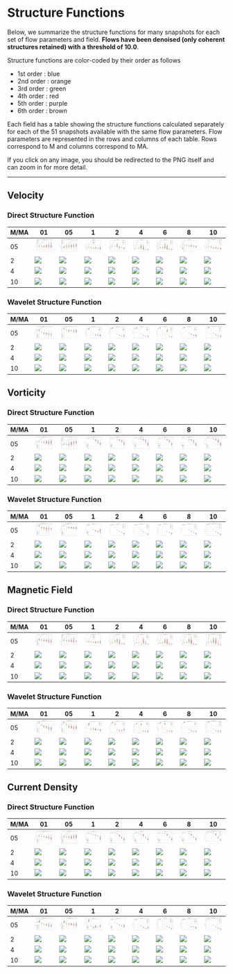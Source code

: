 # Structure Functions

Below, we summarize the structure functions for many snapshots for each set of flow parameters and field.
**Flows have been denoised (only coherent structures retained) with a threshold of 10.0**.

Structure functions are color-coded by their order as follows

  * 1st order : blue
  * 2nd order : orange
  * 3rd order : green
  * 4th order : red
  * 5th order : purple
  * 6th order : brown

Each field has a table showing the structure functions calculated separately for each of the 51 snapshots available with the same flow parameters.
Flow parameters are represented in the rows and columns of each table.
Rows correspond to M and columns correspond to MA.

If you click on any image, you should be redirected to the PNG itself and can zoom in for more detail.

---

## Velocity

### Direct Structure Function

|M/MA| 01 | 05 | 1 | 2 | 4 | 6 | 8 | 10 |
|----|----|----|---|---|---|---|---|----|
| 05 |<img src="M05MA01/w4t-plot-structure-function-ansatz-violin-008_M05MA01_avrg_vel_dsf_denoise-10d00.png">|<img src="M05MA05/w4t-plot-structure-function-ansatz-violin-008_M05MA05_avrg_vel_dsf_denoise-10d00.png">|<img src="M05MA1/w4t-plot-structure-function-ansatz-violin-008_M05MA1_avrg_vel_dsf_denoise-10d00.png">|<img src="M05MA2/w4t-plot-structure-function-ansatz-violin-008_M05MA2_avrg_vel_dsf_denoise-10d00.png">|<img src="M05MA4/w4t-plot-structure-function-ansatz-violin-008_M05MA4_avrg_vel_dsf_denoise-10d00.png">|<img src="M05MA6/w4t-plot-structure-function-ansatz-violin-008_M05MA6_avrg_vel_dsf_denoise-10d00.png">|<img src="M05MA8/w4t-plot-structure-function-ansatz-violin-008_M05MA8_avrg_vel_dsf_denoise-10d00.png">|<img src="M05MA10/w4t-plot-structure-function-ansatz-violin-008_M05MA10_avrg_vel_dsf_denoise-10d00.png">|
| 2  |<img src="M2MA01/w4t-plot-structure-function-ansatz-violin-008_M2MA01_avrg_vel_dsf_denoise-10d00.png">|<img src="M2MA05/w4t-plot-structure-function-ansatz-violin-008_M2MA05_avrg_vel_dsf_denoise-10d00.png">|<img src="M2MA1/w4t-plot-structure-function-ansatz-violin-008_M2MA1_avrg_vel_dsf_denoise-10d00.png">|<img src="M2MA2/w4t-plot-structure-function-ansatz-violin-008_M2MA2_avrg_vel_dsf_denoise-10d00.png">|<img src="M2MA4/w4t-plot-structure-function-ansatz-violin-008_M2MA4_avrg_vel_dsf_denoise-10d00.png">|<img src="M2MA6/w4t-plot-structure-function-ansatz-violin-008_M2MA6_avrg_vel_dsf_denoise-10d00.png">|<img src="M2MA8/w4t-plot-structure-function-ansatz-violin-008_M2MA8_avrg_vel_dsf_denoise-10d00.png">|<img src="M2MA10/w4t-plot-structure-function-ansatz-violin-008_M2MA10_avrg_vel_dsf_denoise-10d00.png">|
| 4  |<img src="M4MA01/w4t-plot-structure-function-ansatz-violin-008_M4MA01_avrg_vel_dsf_denoise-10d00.png">|<img src="M4MA05/w4t-plot-structure-function-ansatz-violin-008_M4MA05_avrg_vel_dsf_denoise-10d00.png">|<img src="M4MA1/w4t-plot-structure-function-ansatz-violin-008_M4MA1_avrg_vel_dsf_denoise-10d00.png">|<img src="M4MA2/w4t-plot-structure-function-ansatz-violin-008_M4MA2_avrg_vel_dsf_denoise-10d00.png">|<img src="M4MA4/w4t-plot-structure-function-ansatz-violin-008_M4MA4_avrg_vel_dsf_denoise-10d00.png">|<img src="M4MA6/w4t-plot-structure-function-ansatz-violin-008_M4MA6_avrg_vel_dsf_denoise-10d00.png">|<img src="M4MA8/w4t-plot-structure-function-ansatz-violin-008_M4MA8_avrg_vel_dsf_denoise-10d00.png">|<img src="M4MA10/w4t-plot-structure-function-ansatz-violin-008_M4MA10_avrg_vel_dsf_denoise-10d00.png">|
| 10 |<img src="M10MA01/w4t-plot-structure-function-ansatz-violin-008_M10MA01_avrg_vel_dsf_denoise-10d00.png">|<img src="M10MA05/w4t-plot-structure-function-ansatz-violin-008_M10MA05_avrg_vel_dsf_denoise-10d00.png">|<img src="M10MA1/w4t-plot-structure-function-ansatz-violin-008_M10MA1_avrg_vel_dsf_denoise-10d00.png">|<img src="M10MA2/w4t-plot-structure-function-ansatz-violin-008_M10MA2_avrg_vel_dsf_denoise-10d00.png">|<img src="M10MA4/w4t-plot-structure-function-ansatz-violin-008_M10MA4_avrg_vel_dsf_denoise-10d00.png">|<img src="M10MA6/w4t-plot-structure-function-ansatz-violin-008_M10MA6_avrg_vel_dsf_denoise-10d00.png">|<img src="M10MA8/w4t-plot-structure-function-ansatz-violin-008_M10MA8_avrg_vel_dsf_denoise-10d00.png">|<img src="M10MA10/w4t-plot-structure-function-ansatz-violin-008_M10MA10_avrg_vel_dsf_denoise-10d00.png">|

### Wavelet Structure Function

|M/MA| 01 | 05 | 1 | 2 | 4 | 6 | 8 | 10 |
|----|----|----|---|---|---|---|---|----|
| 05 |<img src="M05MA01/w4t-plot-structure-function-ansatz-violin-008_M05MA01_avrg_vel_wsf_denoise-10d00.png">|<img src="M05MA05/w4t-plot-structure-function-ansatz-violin-008_M05MA05_avrg_vel_wsf_denoise-10d00.png">|<img src="M05MA1/w4t-plot-structure-function-ansatz-violin-008_M05MA1_avrg_vel_wsf_denoise-10d00.png">|<img src="M05MA2/w4t-plot-structure-function-ansatz-violin-008_M05MA2_avrg_vel_wsf_denoise-10d00.png">|<img src="M05MA4/w4t-plot-structure-function-ansatz-violin-008_M05MA4_avrg_vel_wsf_denoise-10d00.png">|<img src="M05MA6/w4t-plot-structure-function-ansatz-violin-008_M05MA6_avrg_vel_wsf_denoise-10d00.png">|<img src="M05MA8/w4t-plot-structure-function-ansatz-violin-008_M05MA8_avrg_vel_wsf_denoise-10d00.png">|<img src="M05MA10/w4t-plot-structure-function-ansatz-violin-008_M05MA10_avrg_vel_wsf_denoise-10d00.png">|
| 2  |<img src="M2MA01/w4t-plot-structure-function-ansatz-violin-008_M2MA01_avrg_vel_wsf_denoise-10d00.png">|<img src="M2MA05/w4t-plot-structure-function-ansatz-violin-008_M2MA05_avrg_vel_wsf_denoise-10d00.png">|<img src="M2MA1/w4t-plot-structure-function-ansatz-violin-008_M2MA1_avrg_vel_wsf_denoise-10d00.png">|<img src="M2MA2/w4t-plot-structure-function-ansatz-violin-008_M2MA2_avrg_vel_wsf_denoise-10d00.png">|<img src="M2MA4/w4t-plot-structure-function-ansatz-violin-008_M2MA4_avrg_vel_wsf_denoise-10d00.png">|<img src="M2MA6/w4t-plot-structure-function-ansatz-violin-008_M2MA6_avrg_vel_wsf_denoise-10d00.png">|<img src="M2MA8/w4t-plot-structure-function-ansatz-violin-008_M2MA8_avrg_vel_wsf_denoise-10d00.png">|<img src="M2MA10/w4t-plot-structure-function-ansatz-violin-008_M2MA10_avrg_vel_wsf_denoise-10d00.png">|
| 4  |<img src="M4MA01/w4t-plot-structure-function-ansatz-violin-008_M4MA01_avrg_vel_wsf_denoise-10d00.png">|<img src="M4MA05/w4t-plot-structure-function-ansatz-violin-008_M4MA05_avrg_vel_wsf_denoise-10d00.png">|<img src="M4MA1/w4t-plot-structure-function-ansatz-violin-008_M4MA1_avrg_vel_wsf_denoise-10d00.png">|<img src="M4MA2/w4t-plot-structure-function-ansatz-violin-008_M4MA2_avrg_vel_wsf_denoise-10d00.png">|<img src="M4MA4/w4t-plot-structure-function-ansatz-violin-008_M4MA4_avrg_vel_wsf_denoise-10d00.png">|<img src="M4MA6/w4t-plot-structure-function-ansatz-violin-008_M4MA6_avrg_vel_wsf_denoise-10d00.png">|<img src="M4MA8/w4t-plot-structure-function-ansatz-violin-008_M4MA8_avrg_vel_wsf_denoise-10d00.png">|<img src="M4MA10/w4t-plot-structure-function-ansatz-violin-008_M4MA10_avrg_vel_wsf_denoise-10d00.png">|
| 10 |<img src="M10MA01/w4t-plot-structure-function-ansatz-violin-008_M10MA01_avrg_vel_wsf_denoise-10d00.png">|<img src="M10MA05/w4t-plot-structure-function-ansatz-violin-008_M10MA05_avrg_vel_wsf_denoise-10d00.png">|<img src="M10MA1/w4t-plot-structure-function-ansatz-violin-008_M10MA1_avrg_vel_wsf_denoise-10d00.png">|<img src="M10MA2/w4t-plot-structure-function-ansatz-violin-008_M10MA2_avrg_vel_wsf_denoise-10d00.png">|<img src="M10MA4/w4t-plot-structure-function-ansatz-violin-008_M10MA4_avrg_vel_wsf_denoise-10d00.png">|<img src="M10MA6/w4t-plot-structure-function-ansatz-violin-008_M10MA6_avrg_vel_wsf_denoise-10d00.png">|<img src="M10MA8/w4t-plot-structure-function-ansatz-violin-008_M10MA8_avrg_vel_wsf_denoise-10d00.png">|<img src="M10MA10/w4t-plot-structure-function-ansatz-violin-008_M10MA10_avrg_vel_wsf_denoise-10d00.png">|

## Vorticity

### Direct Structure Function

|M/MA| 01 | 05 | 1 | 2 | 4 | 6 | 8 | 10 |
|----|----|----|---|---|---|---|---|----|
| 05 |<img src="M05MA01/w4t-plot-structure-function-ansatz-violin-008_M05MA01_avrg_vort_dsf_denoise-10d00.png">|<img src="M05MA05/w4t-plot-structure-function-ansatz-violin-008_M05MA05_avrg_vort_dsf_denoise-10d00.png">|<img src="M05MA1/w4t-plot-structure-function-ansatz-violin-008_M05MA1_avrg_vort_dsf_denoise-10d00.png">|<img src="M05MA2/w4t-plot-structure-function-ansatz-violin-008_M05MA2_avrg_vort_dsf_denoise-10d00.png">|<img src="M05MA4/w4t-plot-structure-function-ansatz-violin-008_M05MA4_avrg_vort_dsf_denoise-10d00.png">|<img src="M05MA6/w4t-plot-structure-function-ansatz-violin-008_M05MA6_avrg_vort_dsf_denoise-10d00.png">|<img src="M05MA8/w4t-plot-structure-function-ansatz-violin-008_M05MA8_avrg_vort_dsf_denoise-10d00.png">|<img src="M05MA10/w4t-plot-structure-function-ansatz-violin-008_M05MA10_avrg_vort_dsf_denoise-10d00.png">|
| 2  |<img src="M2MA01/w4t-plot-structure-function-ansatz-violin-008_M2MA01_avrg_vort_dsf_denoise-10d00.png">|<img src="M2MA05/w4t-plot-structure-function-ansatz-violin-008_M2MA05_avrg_vort_dsf_denoise-10d00.png">|<img src="M2MA1/w4t-plot-structure-function-ansatz-violin-008_M2MA1_avrg_vort_dsf_denoise-10d00.png">|<img src="M2MA2/w4t-plot-structure-function-ansatz-violin-008_M2MA2_avrg_vort_dsf_denoise-10d00.png">|<img src="M2MA4/w4t-plot-structure-function-ansatz-violin-008_M2MA4_avrg_vort_dsf_denoise-10d00.png">|<img src="M2MA6/w4t-plot-structure-function-ansatz-violin-008_M2MA6_avrg_vort_dsf_denoise-10d00.png">|<img src="M2MA8/w4t-plot-structure-function-ansatz-violin-008_M2MA8_avrg_vort_dsf_denoise-10d00.png">|<img src="M2MA10/w4t-plot-structure-function-ansatz-violin-008_M2MA10_avrg_vort_dsf_denoise-10d00.png">|
| 4  |<img src="M4MA01/w4t-plot-structure-function-ansatz-violin-008_M4MA01_avrg_vort_dsf_denoise-10d00.png">|<img src="M4MA05/w4t-plot-structure-function-ansatz-violin-008_M4MA05_avrg_vort_dsf_denoise-10d00.png">|<img src="M4MA1/w4t-plot-structure-function-ansatz-violin-008_M4MA1_avrg_vort_dsf_denoise-10d00.png">|<img src="M4MA2/w4t-plot-structure-function-ansatz-violin-008_M4MA2_avrg_vort_dsf_denoise-10d00.png">|<img src="M4MA4/w4t-plot-structure-function-ansatz-violin-008_M4MA4_avrg_vort_dsf_denoise-10d00.png">|<img src="M4MA6/w4t-plot-structure-function-ansatz-violin-008_M4MA6_avrg_vort_dsf_denoise-10d00.png">|<img src="M4MA8/w4t-plot-structure-function-ansatz-violin-008_M4MA8_avrg_vort_dsf_denoise-10d00.png">|<img src="M4MA10/w4t-plot-structure-function-ansatz-violin-008_M4MA10_avrg_vort_dsf_denoise-10d00.png">|
| 10 |<img src="M10MA01/w4t-plot-structure-function-ansatz-violin-008_M10MA01_avrg_vort_dsf_denoise-10d00.png">|<img src="M10MA05/w4t-plot-structure-function-ansatz-violin-008_M10MA05_avrg_vort_dsf_denoise-10d00.png">|<img src="M10MA1/w4t-plot-structure-function-ansatz-violin-008_M10MA1_avrg_vort_dsf_denoise-10d00.png">|<img src="M10MA2/w4t-plot-structure-function-ansatz-violin-008_M10MA2_avrg_vort_dsf_denoise-10d00.png">|<img src="M10MA4/w4t-plot-structure-function-ansatz-violin-008_M10MA4_avrg_vort_dsf_denoise-10d00.png">|<img src="M10MA6/w4t-plot-structure-function-ansatz-violin-008_M10MA6_avrg_vort_dsf_denoise-10d00.png">|<img src="M10MA8/w4t-plot-structure-function-ansatz-violin-008_M10MA8_avrg_vort_dsf_denoise-10d00.png">|<img src="M10MA10/w4t-plot-structure-function-ansatz-violin-008_M10MA10_avrg_vort_dsf_denoise-10d00.png">|

### Wavelet Structure Function

|M/MA| 01 | 05 | 1 | 2 | 4 | 6 | 8 | 10 |
|----|----|----|---|---|---|---|---|----|
| 05 |<img src="M05MA01/w4t-plot-structure-function-ansatz-violin-008_M05MA01_avrg_vort_wsf_denoise-10d00.png">|<img src="M05MA05/w4t-plot-structure-function-ansatz-violin-008_M05MA05_avrg_vort_wsf_denoise-10d00.png">|<img src="M05MA1/w4t-plot-structure-function-ansatz-violin-008_M05MA1_avrg_vort_wsf_denoise-10d00.png">|<img src="M05MA2/w4t-plot-structure-function-ansatz-violin-008_M05MA2_avrg_vort_wsf_denoise-10d00.png">|<img src="M05MA4/w4t-plot-structure-function-ansatz-violin-008_M05MA4_avrg_vort_wsf_denoise-10d00.png">|<img src="M05MA6/w4t-plot-structure-function-ansatz-violin-008_M05MA6_avrg_vort_wsf_denoise-10d00.png">|<img src="M05MA8/w4t-plot-structure-function-ansatz-violin-008_M05MA8_avrg_vort_wsf_denoise-10d00.png">|<img src="M05MA10/w4t-plot-structure-function-ansatz-violin-008_M05MA10_avrg_vort_wsf_denoise-10d00.png">|
| 2  |<img src="M2MA01/w4t-plot-structure-function-ansatz-violin-008_M2MA01_avrg_vort_wsf_denoise-10d00.png">|<img src="M2MA05/w4t-plot-structure-function-ansatz-violin-008_M2MA05_avrg_vort_wsf_denoise-10d00.png">|<img src="M2MA1/w4t-plot-structure-function-ansatz-violin-008_M2MA1_avrg_vort_wsf_denoise-10d00.png">|<img src="M2MA2/w4t-plot-structure-function-ansatz-violin-008_M2MA2_avrg_vort_wsf_denoise-10d00.png">|<img src="M2MA4/w4t-plot-structure-function-ansatz-violin-008_M2MA4_avrg_vort_wsf_denoise-10d00.png">|<img src="M2MA6/w4t-plot-structure-function-ansatz-violin-008_M2MA6_avrg_vort_wsf_denoise-10d00.png">|<img src="M2MA8/w4t-plot-structure-function-ansatz-violin-008_M2MA8_avrg_vort_wsf_denoise-10d00.png">|<img src="M2MA10/w4t-plot-structure-function-ansatz-violin-008_M2MA10_avrg_vort_wsf_denoise-10d00.png">|
| 4  |<img src="M4MA01/w4t-plot-structure-function-ansatz-violin-008_M4MA01_avrg_vort_wsf_denoise-10d00.png">|<img src="M4MA05/w4t-plot-structure-function-ansatz-violin-008_M4MA05_avrg_vort_wsf_denoise-10d00.png">|<img src="M4MA1/w4t-plot-structure-function-ansatz-violin-008_M4MA1_avrg_vort_wsf_denoise-10d00.png">|<img src="M4MA2/w4t-plot-structure-function-ansatz-violin-008_M4MA2_avrg_vort_wsf_denoise-10d00.png">|<img src="M4MA4/w4t-plot-structure-function-ansatz-violin-008_M4MA4_avrg_vort_wsf_denoise-10d00.png">|<img src="M4MA6/w4t-plot-structure-function-ansatz-violin-008_M4MA6_avrg_vort_wsf_denoise-10d00.png">|<img src="M4MA8/w4t-plot-structure-function-ansatz-violin-008_M4MA8_avrg_vort_wsf_denoise-10d00.png">|<img src="M4MA10/w4t-plot-structure-function-ansatz-violin-008_M4MA10_avrg_vort_wsf_denoise-10d00.png">|
| 10 |<img src="M10MA01/w4t-plot-structure-function-ansatz-violin-008_M10MA01_avrg_vort_wsf_denoise-10d00.png">|<img src="M10MA05/w4t-plot-structure-function-ansatz-violin-008_M10MA05_avrg_vort_wsf_denoise-10d00.png">|<img src="M10MA1/w4t-plot-structure-function-ansatz-violin-008_M10MA1_avrg_vort_wsf_denoise-10d00.png">|<img src="M10MA2/w4t-plot-structure-function-ansatz-violin-008_M10MA2_avrg_vort_wsf_denoise-10d00.png">|<img src="M10MA4/w4t-plot-structure-function-ansatz-violin-008_M10MA4_avrg_vort_wsf_denoise-10d00.png">|<img src="M10MA6/w4t-plot-structure-function-ansatz-violin-008_M10MA6_avrg_vort_wsf_denoise-10d00.png">|<img src="M10MA8/w4t-plot-structure-function-ansatz-violin-008_M10MA8_avrg_vort_wsf_denoise-10d00.png">|<img src="M10MA10/w4t-plot-structure-function-ansatz-violin-008_M10MA10_avrg_vort_wsf_denoise-10d00.png">|

## Magnetic Field

### Direct Structure Function

|M/MA| 01 | 05 | 1 | 2 | 4 | 6 | 8 | 10 |
|----|----|----|---|---|---|---|---|----|
| 05 |<img src="M05MA01/w4t-plot-structure-function-ansatz-violin-008_M05MA01_avrg_mag_dsf_denoise-10d00.png">|<img src="M05MA05/w4t-plot-structure-function-ansatz-violin-008_M05MA05_avrg_mag_dsf_denoise-10d00.png">|<img src="M05MA1/w4t-plot-structure-function-ansatz-violin-008_M05MA1_avrg_mag_dsf_denoise-10d00.png">|<img src="M05MA2/w4t-plot-structure-function-ansatz-violin-008_M05MA2_avrg_mag_dsf_denoise-10d00.png">|<img src="M05MA4/w4t-plot-structure-function-ansatz-violin-008_M05MA4_avrg_mag_dsf_denoise-10d00.png">|<img src="M05MA6/w4t-plot-structure-function-ansatz-violin-008_M05MA6_avrg_mag_dsf_denoise-10d00.png">|<img src="M05MA8/w4t-plot-structure-function-ansatz-violin-008_M05MA8_avrg_mag_dsf_denoise-10d00.png">|<img src="M05MA10/w4t-plot-structure-function-ansatz-violin-008_M05MA10_avrg_mag_dsf_denoise-10d00.png">|
| 2  |<img src="M2MA01/w4t-plot-structure-function-ansatz-violin-008_M2MA01_avrg_mag_dsf_denoise-10d00.png">|<img src="M2MA05/w4t-plot-structure-function-ansatz-violin-008_M2MA05_avrg_mag_dsf_denoise-10d00.png">|<img src="M2MA1/w4t-plot-structure-function-ansatz-violin-008_M2MA1_avrg_mag_dsf_denoise-10d00.png">|<img src="M2MA2/w4t-plot-structure-function-ansatz-violin-008_M2MA2_avrg_mag_dsf_denoise-10d00.png">|<img src="M2MA4/w4t-plot-structure-function-ansatz-violin-008_M2MA4_avrg_mag_dsf_denoise-10d00.png">|<img src="M2MA6/w4t-plot-structure-function-ansatz-violin-008_M2MA6_avrg_mag_dsf_denoise-10d00.png">|<img src="M2MA8/w4t-plot-structure-function-ansatz-violin-008_M2MA8_avrg_mag_dsf_denoise-10d00.png">|<img src="M2MA10/w4t-plot-structure-function-ansatz-violin-008_M2MA10_avrg_mag_dsf_denoise-10d00.png">|
| 4  |<img src="M4MA01/w4t-plot-structure-function-ansatz-violin-008_M4MA01_avrg_mag_dsf_denoise-10d00.png">|<img src="M4MA05/w4t-plot-structure-function-ansatz-violin-008_M4MA05_avrg_mag_dsf_denoise-10d00.png">|<img src="M4MA1/w4t-plot-structure-function-ansatz-violin-008_M4MA1_avrg_mag_dsf_denoise-10d00.png">|<img src="M4MA2/w4t-plot-structure-function-ansatz-violin-008_M4MA2_avrg_mag_dsf_denoise-10d00.png">|<img src="M4MA4/w4t-plot-structure-function-ansatz-violin-008_M4MA4_avrg_mag_dsf_denoise-10d00.png">|<img src="M4MA6/w4t-plot-structure-function-ansatz-violin-008_M4MA6_avrg_mag_dsf_denoise-10d00.png">|<img src="M4MA8/w4t-plot-structure-function-ansatz-violin-008_M4MA8_avrg_mag_dsf_denoise-10d00.png">|<img src="M4MA10/w4t-plot-structure-function-ansatz-violin-008_M4MA10_avrg_mag_dsf_denoise-10d00.png">|
| 10 |<img src="M10MA01/w4t-plot-structure-function-ansatz-violin-008_M10MA01_avrg_mag_dsf_denoise-10d00.png">|<img src="M10MA05/w4t-plot-structure-function-ansatz-violin-008_M10MA05_avrg_mag_dsf_denoise-10d00.png">|<img src="M10MA1/w4t-plot-structure-function-ansatz-violin-008_M10MA1_avrg_mag_dsf_denoise-10d00.png">|<img src="M10MA2/w4t-plot-structure-function-ansatz-violin-008_M10MA2_avrg_mag_dsf_denoise-10d00.png">|<img src="M10MA4/w4t-plot-structure-function-ansatz-violin-008_M10MA4_avrg_mag_dsf_denoise-10d00.png">|<img src="M10MA6/w4t-plot-structure-function-ansatz-violin-008_M10MA6_avrg_mag_dsf_denoise-10d00.png">|<img src="M10MA8/w4t-plot-structure-function-ansatz-violin-008_M10MA8_avrg_mag_dsf_denoise-10d00.png">|<img src="M10MA10/w4t-plot-structure-function-ansatz-violin-008_M10MA10_avrg_mag_dsf_denoise-10d00.png">|

### Wavelet Structure Function

|M/MA| 01 | 05 | 1 | 2 | 4 | 6 | 8 | 10 |
|----|----|----|---|---|---|---|---|----|
| 05 |<img src="M05MA01/w4t-plot-structure-function-ansatz-violin-008_M05MA01_avrg_mag_wsf_denoise-10d00.png">|<img src="M05MA05/w4t-plot-structure-function-ansatz-violin-008_M05MA05_avrg_mag_wsf_denoise-10d00.png">|<img src="M05MA1/w4t-plot-structure-function-ansatz-violin-008_M05MA1_avrg_mag_wsf_denoise-10d00.png">|<img src="M05MA2/w4t-plot-structure-function-ansatz-violin-008_M05MA2_avrg_mag_wsf_denoise-10d00.png">|<img src="M05MA4/w4t-plot-structure-function-ansatz-violin-008_M05MA4_avrg_mag_wsf_denoise-10d00.png">|<img src="M05MA6/w4t-plot-structure-function-ansatz-violin-008_M05MA6_avrg_mag_wsf_denoise-10d00.png">|<img src="M05MA8/w4t-plot-structure-function-ansatz-violin-008_M05MA8_avrg_mag_wsf_denoise-10d00.png">|<img src="M05MA10/w4t-plot-structure-function-ansatz-violin-008_M05MA10_avrg_mag_wsf_denoise-10d00.png">|
| 2  |<img src="M2MA01/w4t-plot-structure-function-ansatz-violin-008_M2MA01_avrg_mag_wsf_denoise-10d00.png">|<img src="M2MA05/w4t-plot-structure-function-ansatz-violin-008_M2MA05_avrg_mag_wsf_denoise-10d00.png">|<img src="M2MA1/w4t-plot-structure-function-ansatz-violin-008_M2MA1_avrg_mag_wsf_denoise-10d00.png">|<img src="M2MA2/w4t-plot-structure-function-ansatz-violin-008_M2MA2_avrg_mag_wsf_denoise-10d00.png">|<img src="M2MA4/w4t-plot-structure-function-ansatz-violin-008_M2MA4_avrg_mag_wsf_denoise-10d00.png">|<img src="M2MA6/w4t-plot-structure-function-ansatz-violin-008_M2MA6_avrg_mag_wsf_denoise-10d00.png">|<img src="M2MA8/w4t-plot-structure-function-ansatz-violin-008_M2MA8_avrg_mag_wsf_denoise-10d00.png">|<img src="M2MA10/w4t-plot-structure-function-ansatz-violin-008_M2MA10_avrg_mag_wsf_denoise-10d00.png">|
| 4  |<img src="M4MA01/w4t-plot-structure-function-ansatz-violin-008_M4MA01_avrg_mag_wsf_denoise-10d00.png">|<img src="M4MA05/w4t-plot-structure-function-ansatz-violin-008_M4MA05_avrg_mag_wsf_denoise-10d00.png">|<img src="M4MA1/w4t-plot-structure-function-ansatz-violin-008_M4MA1_avrg_mag_wsf_denoise-10d00.png">|<img src="M4MA2/w4t-plot-structure-function-ansatz-violin-008_M4MA2_avrg_mag_wsf_denoise-10d00.png">|<img src="M4MA4/w4t-plot-structure-function-ansatz-violin-008_M4MA4_avrg_mag_wsf_denoise-10d00.png">|<img src="M4MA6/w4t-plot-structure-function-ansatz-violin-008_M4MA6_avrg_mag_wsf_denoise-10d00.png">|<img src="M4MA8/w4t-plot-structure-function-ansatz-violin-008_M4MA8_avrg_mag_wsf_denoise-10d00.png">|<img src="M4MA10/w4t-plot-structure-function-ansatz-violin-008_M4MA10_avrg_mag_wsf_denoise-10d00.png">|
| 10 |<img src="M10MA01/w4t-plot-structure-function-ansatz-violin-008_M10MA01_avrg_mag_wsf_denoise-10d00.png">|<img src="M10MA05/w4t-plot-structure-function-ansatz-violin-008_M10MA05_avrg_mag_wsf_denoise-10d00.png">|<img src="M10MA1/w4t-plot-structure-function-ansatz-violin-008_M10MA1_avrg_mag_wsf_denoise-10d00.png">|<img src="M10MA2/w4t-plot-structure-function-ansatz-violin-008_M10MA2_avrg_mag_wsf_denoise-10d00.png">|<img src="M10MA4/w4t-plot-structure-function-ansatz-violin-008_M10MA4_avrg_mag_wsf_denoise-10d00.png">|<img src="M10MA6/w4t-plot-structure-function-ansatz-violin-008_M10MA6_avrg_mag_wsf_denoise-10d00.png">|<img src="M10MA8/w4t-plot-structure-function-ansatz-violin-008_M10MA8_avrg_mag_wsf_denoise-10d00.png">|<img src="M10MA10/w4t-plot-structure-function-ansatz-violin-008_M10MA10_avrg_mag_wsf_denoise-10d00.png">|

## Current Density

### Direct Structure Function

|M/MA| 01 | 05 | 1 | 2 | 4 | 6 | 8 | 10 |
|----|----|----|---|---|---|---|---|----|
| 05 |<img src="M05MA01/w4t-plot-structure-function-ansatz-violin-008_M05MA01_avrg_curr_dsf_denoise-10d00.png">|<img src="M05MA05/w4t-plot-structure-function-ansatz-violin-008_M05MA05_avrg_curr_dsf_denoise-10d00.png">|<img src="M05MA1/w4t-plot-structure-function-ansatz-violin-008_M05MA1_avrg_curr_dsf_denoise-10d00.png">|<img src="M05MA2/w4t-plot-structure-function-ansatz-violin-008_M05MA2_avrg_curr_dsf_denoise-10d00.png">|<img src="M05MA4/w4t-plot-structure-function-ansatz-violin-008_M05MA4_avrg_curr_dsf_denoise-10d00.png">|<img src="M05MA6/w4t-plot-structure-function-ansatz-violin-008_M05MA6_avrg_curr_dsf_denoise-10d00.png">|<img src="M05MA8/w4t-plot-structure-function-ansatz-violin-008_M05MA8_avrg_curr_dsf_denoise-10d00.png">|<img src="M05MA10/w4t-plot-structure-function-ansatz-violin-008_M05MA10_avrg_curr_dsf_denoise-10d00.png">|
| 2  |<img src="M2MA01/w4t-plot-structure-function-ansatz-violin-008_M2MA01_avrg_curr_dsf_denoise-10d00.png">|<img src="M2MA05/w4t-plot-structure-function-ansatz-violin-008_M2MA05_avrg_curr_dsf_denoise-10d00.png">|<img src="M2MA1/w4t-plot-structure-function-ansatz-violin-008_M2MA1_avrg_curr_dsf_denoise-10d00.png">|<img src="M2MA2/w4t-plot-structure-function-ansatz-violin-008_M2MA2_avrg_curr_dsf_denoise-10d00.png">|<img src="M2MA4/w4t-plot-structure-function-ansatz-violin-008_M2MA4_avrg_curr_dsf_denoise-10d00.png">|<img src="M2MA6/w4t-plot-structure-function-ansatz-violin-008_M2MA6_avrg_curr_dsf_denoise-10d00.png">|<img src="M2MA8/w4t-plot-structure-function-ansatz-violin-008_M2MA8_avrg_curr_dsf_denoise-10d00.png">|<img src="M2MA10/w4t-plot-structure-function-ansatz-violin-008_M2MA10_avrg_curr_dsf_denoise-10d00.png">|
| 4  |<img src="M4MA01/w4t-plot-structure-function-ansatz-violin-008_M4MA01_avrg_curr_dsf_denoise-10d00.png">|<img src="M4MA05/w4t-plot-structure-function-ansatz-violin-008_M4MA05_avrg_curr_dsf_denoise-10d00.png">|<img src="M4MA1/w4t-plot-structure-function-ansatz-violin-008_M4MA1_avrg_curr_dsf_denoise-10d00.png">|<img src="M4MA2/w4t-plot-structure-function-ansatz-violin-008_M4MA2_avrg_curr_dsf_denoise-10d00.png">|<img src="M4MA4/w4t-plot-structure-function-ansatz-violin-008_M4MA4_avrg_curr_dsf_denoise-10d00.png">|<img src="M4MA6/w4t-plot-structure-function-ansatz-violin-008_M4MA6_avrg_curr_dsf_denoise-10d00.png">|<img src="M4MA8/w4t-plot-structure-function-ansatz-violin-008_M4MA8_avrg_curr_dsf_denoise-10d00.png">|<img src="M4MA10/w4t-plot-structure-function-ansatz-violin-008_M4MA10_avrg_curr_dsf_denoise-10d00.png">|
| 10 |<img src="M10MA01/w4t-plot-structure-function-ansatz-violin-008_M10MA01_avrg_curr_dsf_denoise-10d00.png">|<img src="M10MA05/w4t-plot-structure-function-ansatz-violin-008_M10MA05_avrg_curr_dsf_denoise-10d00.png">|<img src="M10MA1/w4t-plot-structure-function-ansatz-violin-008_M10MA1_avrg_curr_dsf_denoise-10d00.png">|<img src="M10MA2/w4t-plot-structure-function-ansatz-violin-008_M10MA2_avrg_curr_dsf_denoise-10d00.png">|<img src="M10MA4/w4t-plot-structure-function-ansatz-violin-008_M10MA4_avrg_curr_dsf_denoise-10d00.png">|<img src="M10MA6/w4t-plot-structure-function-ansatz-violin-008_M10MA6_avrg_curr_dsf_denoise-10d00.png">|<img src="M10MA8/w4t-plot-structure-function-ansatz-violin-008_M10MA8_avrg_curr_dsf_denoise-10d00.png">|<img src="M10MA10/w4t-plot-structure-function-ansatz-violin-008_M10MA10_avrg_curr_dsf_denoise-10d00.png">|

### Wavelet Structure Function

|M/MA| 01 | 05 | 1 | 2 | 4 | 6 | 8 | 10 |
|----|----|----|---|---|---|---|---|----|
| 05 |<img src="M05MA01/w4t-plot-structure-function-ansatz-violin-008_M05MA01_avrg_curr_wsf_denoise-10d00.png">|<img src="M05MA05/w4t-plot-structure-function-ansatz-violin-008_M05MA05_avrg_curr_wsf_denoise-10d00.png">|<img src="M05MA1/w4t-plot-structure-function-ansatz-violin-008_M05MA1_avrg_curr_wsf_denoise-10d00.png">|<img src="M05MA2/w4t-plot-structure-function-ansatz-violin-008_M05MA2_avrg_curr_wsf_denoise-10d00.png">|<img src="M05MA4/w4t-plot-structure-function-ansatz-violin-008_M05MA4_avrg_curr_wsf_denoise-10d00.png">|<img src="M05MA6/w4t-plot-structure-function-ansatz-violin-008_M05MA6_avrg_curr_wsf_denoise-10d00.png">|<img src="M05MA8/w4t-plot-structure-function-ansatz-violin-008_M05MA8_avrg_curr_wsf_denoise-10d00.png">|<img src="M05MA10/w4t-plot-structure-function-ansatz-violin-008_M05MA10_avrg_curr_wsf_denoise-10d00.png">|
| 2  |<img src="M2MA01/w4t-plot-structure-function-ansatz-violin-008_M2MA01_avrg_curr_wsf_denoise-10d00.png">|<img src="M2MA05/w4t-plot-structure-function-ansatz-violin-008_M2MA05_avrg_curr_wsf_denoise-10d00.png">|<img src="M2MA1/w4t-plot-structure-function-ansatz-violin-008_M2MA1_avrg_curr_wsf_denoise-10d00.png">|<img src="M2MA2/w4t-plot-structure-function-ansatz-violin-008_M2MA2_avrg_curr_wsf_denoise-10d00.png">|<img src="M2MA4/w4t-plot-structure-function-ansatz-violin-008_M2MA4_avrg_curr_wsf_denoise-10d00.png">|<img src="M2MA6/w4t-plot-structure-function-ansatz-violin-008_M2MA6_avrg_curr_wsf_denoise-10d00.png">|<img src="M2MA8/w4t-plot-structure-function-ansatz-violin-008_M2MA8_avrg_curr_wsf_denoise-10d00.png">|<img src="M2MA10/w4t-plot-structure-function-ansatz-violin-008_M2MA10_avrg_curr_wsf_denoise-10d00.png">|
| 4  |<img src="M4MA01/w4t-plot-structure-function-ansatz-violin-008_M4MA01_avrg_curr_wsf_denoise-10d00.png">|<img src="M4MA05/w4t-plot-structure-function-ansatz-violin-008_M4MA05_avrg_curr_wsf_denoise-10d00.png">|<img src="M4MA1/w4t-plot-structure-function-ansatz-violin-008_M4MA1_avrg_curr_wsf_denoise-10d00.png">|<img src="M4MA2/w4t-plot-structure-function-ansatz-violin-008_M4MA2_avrg_curr_wsf_denoise-10d00.png">|<img src="M4MA4/w4t-plot-structure-function-ansatz-violin-008_M4MA4_avrg_curr_wsf_denoise-10d00.png">|<img src="M4MA6/w4t-plot-structure-function-ansatz-violin-008_M4MA6_avrg_curr_wsf_denoise-10d00.png">|<img src="M4MA8/w4t-plot-structure-function-ansatz-violin-008_M4MA8_avrg_curr_wsf_denoise-10d00.png">|<img src="M4MA10/w4t-plot-structure-function-ansatz-violin-008_M4MA10_avrg_curr_wsf_denoise-10d00.png">|
| 10 |<img src="M10MA01/w4t-plot-structure-function-ansatz-violin-008_M10MA01_avrg_curr_wsf_denoise-10d00.png">|<img src="M10MA05/w4t-plot-structure-function-ansatz-violin-008_M10MA05_avrg_curr_wsf_denoise-10d00.png">|<img src="M10MA1/w4t-plot-structure-function-ansatz-violin-008_M10MA1_avrg_curr_wsf_denoise-10d00.png">|<img src="M10MA2/w4t-plot-structure-function-ansatz-violin-008_M10MA2_avrg_curr_wsf_denoise-10d00.png">|<img src="M10MA4/w4t-plot-structure-function-ansatz-violin-008_M10MA4_avrg_curr_wsf_denoise-10d00.png">|<img src="M10MA6/w4t-plot-structure-function-ansatz-violin-008_M10MA6_avrg_curr_wsf_denoise-10d00.png">|<img src="M10MA8/w4t-plot-structure-function-ansatz-violin-008_M10MA8_avrg_curr_wsf_denoise-10d00.png">|<img src="M10MA10/w4t-plot-structure-function-ansatz-violin-008_M10MA10_avrg_curr_wsf_denoise-10d00.png">|
